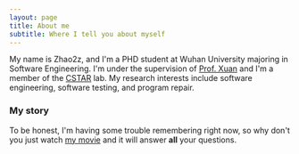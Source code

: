 ```yaml
---
layout: page
title: About me
subtitle: Where I tell you about myself
---
```


My name is Zhao2z, and I'm a PHD student at Wuhan University majoring in Software Engineering.
I'm under the supervision of [Prof. Xuan](http://jifeng-xuan.com/) and I'm a member of the [CSTAR](https://cstar.whu.edu.cn) lab.
My research interests include software engineering, software testing, and program repair.



### My story

To be honest, I'm having some trouble remembering right now, so why don't you just watch [my movie](https://en.wikipedia.org/wiki/The_Princess_Bride_%28film%29) and it will answer **all** your questions.
